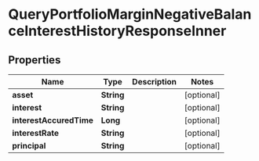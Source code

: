 

# QueryPortfolioMarginNegativeBalanceInterestHistoryResponseInner


## Properties

| Name | Type | Description | Notes |
|------------ | ------------- | ------------- | -------------|
|**asset** | **String** |  |  [optional] |
|**interest** | **String** |  |  [optional] |
|**interestAccuredTime** | **Long** |  |  [optional] |
|**interestRate** | **String** |  |  [optional] |
|**principal** | **String** |  |  [optional] |



